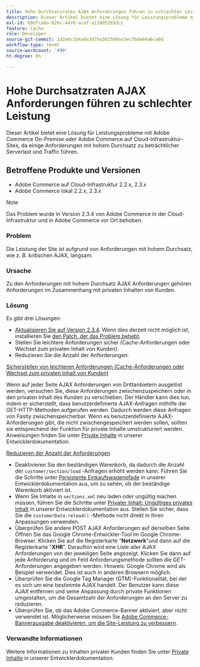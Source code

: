 ```yaml
---
title: Hohe Durchsatzraten AJAX Anforderungen führen zu schlechter Leistung
description: Dieser Artikel bietet eine Lösung für Leistungsprobleme mit Adobe Commerce On-Premise oder Adobe Commerce auf Cloud-Infrastruktur-Sites, da einige Anforderungen mit hohem Durchsatz zu beträchtlicher Serverlast und Traffic führen.
exl-id: 68dfca8a-826c-4476-acaf-a139052b5dcc
feature: Cache
role: Developer
source-git-commit: 1d2e0c1b4a8e3d79a362500ee3ec7bde84a6ce0d
workflow-type: tm+mt
source-wordcount: '499'
ht-degree: 0%

---
```


# Hohe Durchsatzraten AJAX Anforderungen führen zu schlechter Leistung

Dieser Artikel bietet eine Lösung für Leistungsprobleme mit Adobe Commerce On-Premise oder Adobe Commerce auf Cloud-Infrastruktur-Sites, da einige Anforderungen mit hohem Durchsatz zu beträchtlicher Serverlast und Traffic führen.

## Betroffene Produkte und Versionen

* Adobe Commerce auf Cloud-Infrastruktur 2.2.x, 2.3.x
* Adobe Commerce lokal 2.2.x, 2.3.x

>[!NOTE]
>
>Das Problem wurde in Version 2.3.4 von Adobe Commerce in der Cloud-Infrastruktur und in Adobe Commerce vor Ort behoben.

### Problem

Die Leistung der Site ist aufgrund von Anforderungen mit hohem Durchsatz, wie z. B. kritischen AJAX, langsam.

### Ursache

Zu den Anforderungen mit hohem Durchsatz AJAX Anforderungen gehören Anforderungen im Zusammenhang mit privaten Inhalten von Kunden.

### Lösung

Es gibt drei Lösungen:

* [Aktualisieren Sie auf Version 2.3.4](https://devdocs.magento.com/cloud/project/project-upgrade.html). Wenn dies derzeit nicht möglich ist, installieren Sie [den Patch, der das Problem behebt](/help/troubleshooting/known-issues-patches-attached/performance-issues-caused-by-excessive-ajax-requests.md).
* Stellen Sie leichtere Anforderungen sicher (Cache-Anforderungen oder Wechsel zum privaten Inhalt von Kunden).
* Reduzieren Sie die Anzahl der Anforderungen.

<u>Sicherstellen von leichteren Anforderungen (Cache-Anforderungen oder Wechsel zum privaten Inhalt von Kunden)</u>

Wenn auf jeder Seite AJAX Anforderungen von Drittanbietern ausgelöst werden, versuchen Sie, diese Anforderungen zwischenzuspeichern oder in den privaten Inhalt des Kunden zu verschieben. Der Händler kann dies tun, indem er sicherstellt, dass benutzerdefinierte AJAX-Anfragen mithilfe der GET-HTTP-Methoden aufgerufen werden. Dadurch werden diese Anfragen von Fastly zwischenspeicherbar. Wenn es benutzerdefinierte AJAX-Anforderungen gibt, die nicht zwischengespeichert werden sollen, sollten sie entsprechend der Funktion für private Inhalte umstrukturiert werden. Anweisungen finden Sie unter [Private Inhalte](https://devdocs.magento.com/guides/v2.3/extension-dev-guide/cache/page-caching/private-content.html) in unserer Entwicklerdokumentation.

<u>Reduzieren der Anzahl der Anforderungen</u>

* Deaktivieren Sie den beständigen Warenkorb, da dadurch die Anzahl der `customer/section/load` -Anfragen erhöht werden kann. Führen Sie die Schritte unter [Persistente Einkaufswagenpfade](https://devdocs.magento.com/guides/v2.3/config-guide/prod/config-reference-most.html#persistent-shopping-cart-paths) in unserer Entwicklerdokumentation aus, um zu sehen, ob der beständige Warenkorb aktiviert ist.
* Wenn Sie Inhalte in `sections.xml` neu laden oder ungültig machen müssen, führen Sie die Schritte unter [Privater Inhalt: Ungültiges privates Inhalt](https://devdocs.magento.com/guides/v2.3/extension-dev-guide/cache/page-caching/private-content.html#invalidate-private-content) in unserer Entwicklerdokumentation aus. Stellen Sie sicher, dass Sie die `customerData.reload()` -Methode nicht direkt in Ihren Anpassungen verwenden.
* Überprüfen Sie andere POST AJAX Anforderungen auf derselben Seite. Öffnen Sie das Google Chrome-Entwickler-Tool im Google Chrome-Browser. Klicken Sie auf die Registerkarte &quot;**Netzwerk**&quot;und dann auf die Registerkarte &quot;**XHR**&quot;. Daraufhin wird eine Liste aller AJAX Anforderungen von der jeweiligen Seite angezeigt. Klicken Sie dann auf jede Anforderung und im Feld Anforderungsmethode sollten die GET-Anforderungen angegeben werden. Hinweis: Google Chrome wird als Beispiel verwendet. Dies ist auch in anderen Browsern möglich.
* Überprüfen Sie die Google Tag Manager (GTM)-Funktionalität, bei der es sich um eine bestimmte AJAX handelt. Der Benutzer kann diese AJAX entfernen und seine Anpassung durch private Funktionen umgestalten, um die Gesamtzahl der Anforderungen an den Server zu reduzieren.
* Überprüfen Sie, ob das Adobe Commerce-Banner aktiviert, aber nicht verwendet ist. Möglicherweise müssen Sie [Adobe Commerce-Bannerausgabe deaktivieren, um die Site-Leistung zu verbessern](/help/troubleshooting/miscellaneous/disable-magento-banner-output-to-improve-site-performance.md).

### Verwandte Informationen

Weitere Informationen zu Inhalten privater Kunden finden Sie unter [Private Inhalte](https://devdocs.magento.com/guides/v2.3/extension-dev-guide/cache/page-caching/private-content.html?itm_source=devdocs&amp;itm_medium=search_page&amp;itm_campaign=federated_search&amp;itm_term=ajax%20requests) in unserer Entwicklerdokumentation.
